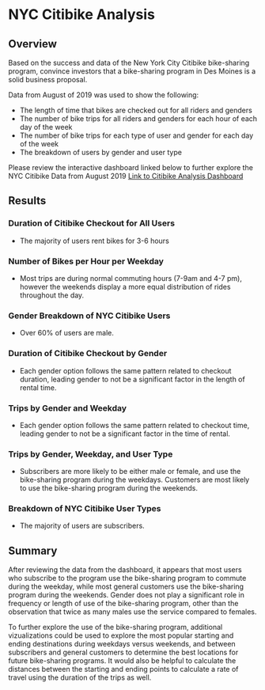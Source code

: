 # NYC Citibike Analysis
## Overview
Based on the success and data of the New York City Citibike bike-sharing program, convince investors that a bike-sharing program in Des Moines is a solid business proposal.

Data from August of 2019 was used to show the following:
- The length of time that bikes are checked out for all riders and genders
- The number of bike trips for all riders and genders for each hour of each day of the week
- The number of bike trips for each type of user and gender for each day of the week
- The breakdown of users by gender and user type

Please review the interactive dashboard linked below to further explore the NYC Citibike Data from August 2019
[Link to Citibike Analysis Dashboard](https://public.tableau.com/profile/renata2565#!/vizhome/NYCCitibike_16105567886920/NYCCitibike?publish=yes)

## Results
### Duration of Citibike Checkout for All Users
 - The majority of users rent bikes for 3-6 hours
### Number of Bikes per Hour per Weekday
- Most trips are during normal commuting hours (7-9am and 4-7 pm), however the weekends display a more equal distribution of rides throughout the day.
### Gender Breakdown of NYC Citibike Users
- Over 60% of users are male.
### Duration of Citibike Checkout by Gender
- Each gender option follows the same pattern related to checkout duration, leading gender to not be a significant factor in the length of rental time.
### Trips by Gender and Weekday
- Each gender option follows the same pattern related to checkout time, leading gender to not be a significant factor in the time of rental.
### Trips by Gender, Weekday, and User Type
- Subscribers are more likely to be either male or female, and use the bike-sharing program during the weekdays. Customers are most likely to use the bike-sharing program during the weekends.
### Breakdown of NYC Citibike User Types 
- The majority of users are subscribers.

## Summary
After reviewing the data from the dashboard, it appears that most users who subscribe to the program use the bike-sharing program to commute during the weekday, while most general customers use the bike-sharing program during the weekends. Gender does not play a significant role in frequency or length of use of the bike-sharing program, other than the observation that twice as many males use the service compared to females. 

To further explore the use of the bike-sharing program, additional vizualizations could be used to explore the most popular starting and ending destinations during weekdays versus weekends, and between subscribers and general customers to determine the best locations for future bike-sharing programs. It would also be helpful to calculate the distances between the starting and ending points to calculate a rate of travel using the duration of the trips as well.


